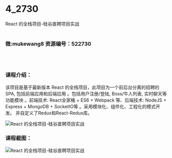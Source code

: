 # 4_2730
React 的全栈项目-硅谷直聘项目实战
<br/></br>
<h3>微:mukewang8 资源编号：522730</h3>
<br/></br>
<h3>课程介绍：</h3>
<p>该项目是基于最新版本 <a title="查看与 React 相关的文章" target="_blank">React</a> 的全栈项目，此项目为一个前后台分离的招聘的 SPA, 包括前端应用和后端应用 。包括用户注册/登陆, Boss/牛人列表, 实时聊天等功能模块 。前端技术: <a title="查看与 React 相关的文章" target="_blank">React</a>全家桶 + ES6 + Webpack 等、后端技术: NodeJS + Express + MongoDB + SocketIO等 。采用模块化、组件化、工程化的模式开发。 并自定义了Redux和React-Redux库。</p>
<p><img src="https://www.ko996.com/wp-content/uploads/img/2018/06/2-4.png" alt="React 的全栈项目-硅谷直聘项目实战"></p>
<div class="info-desc">
<h3>课程截图：</h3>
<p><img src="https://www.ko996.com/wp-content/uploads/img/2018/06/3-4.png" alt="React 的全栈项目-硅谷直聘项目实战"></p>


			
</div>
